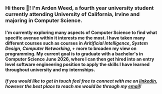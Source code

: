 ### Hi there 👋! I'm Arden Weed, a fourth year university student currently attending University of California, Irvine and majoring in Computer Science.

#### I'm currently exploring many aspects of Computer Science to find what specific avenue within it interests me the most. I have taken many different courses such as courses in *Aritificial Intelligence*, *System Design*, *Computer Networking*, **+** **more** to broaden my view on programming. My current goal is to graduate with a bachelor's in Computer Science June 2026, where I can then get hired into an entry level software engineering position to apply the skills I have learned throughout university and my internships. 

##### If you would like to get in touch feel free to connect with me on **[linkedin](https://www.linkedin.com/in/arden-weed/)**, however the best place to reach me would be through my **[email](mailto:ardenjweed@gmail.com?subject=[GitHub])**! 
